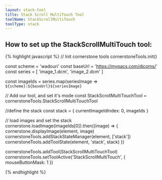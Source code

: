 ```yaml
---
layout: stack-tool
title: Stack Scroll MultiTouch Tool
toolName: StackScrollMultiTouch
toolType: stack
---
```


<h2 class="title is-2">How to set up the StackScrollMultiTouch tool:</h2>

{% highlight javascript %}
// Init cornerstone tools
cornerstoneTools.init()

const scheme = 'wadouri'
const baseUrl = 'https://mypacs.com/dicoms/'
const series = [
    'image_1.dcm',
    'image_2.dcm'
]

const imageIds = series.map(seriesImage => `${scheme}:${baseUrl}${seriesImage}`

// Add our tool, and set it's mode
const StackScrollMultiTouchTool = cornerstoneTools.StackScrollMultiTouchTool

//define the stack
const stack = {
  currentImageIdIndex: 0,
  imageIds
}

// load images and set the stack
cornerstone.loadImage(imageIds[0]).then((image) => {
  cornerstone.displayImage(element, image)
  cornerstoneTools.addStackStateManager(element, ['stack'])
  cornerstoneTools.addToolState(element, 'stack', stack)
})

cornerstoneTools.addTool(StackScrollMultiTouchTool)
cornerstoneTools.setToolActive('StackScrollMultiTouch', { mouseButtonMask: 1 })

{% endhighlight %}
